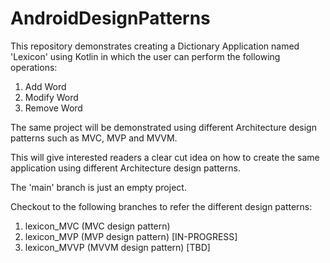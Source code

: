 # AndroidDesignPatterns  

This repository demonstrates creating a Dictionary Application named 'Lexicon' using Kotlin in which the user can perform the following operations:
1. Add Word
2. Modify Word
3. Remove Word

The same project will be demonstrated using different Architecture design patterns such as MVC, MVP and MVVM.

This will give interested readers a clear cut idea on how to create the same application using different Architecture design patterns.

The 'main' branch is just an empty project.

Checkout to the following branches to refer the different design patterns:
1. lexicon_MVC (MVC design pattern)
2. lexicon_MVP (MVP design pattern)     [IN-PROGRESS]
3. lexicon_MVVP (MVVM design pattern)   [TBD]
